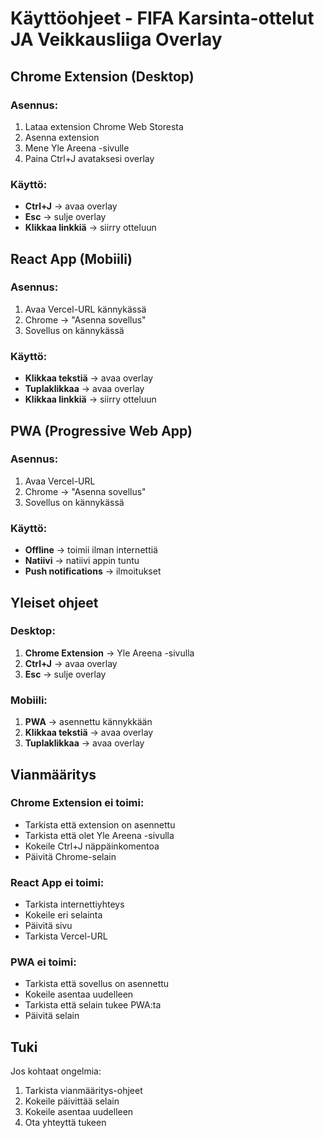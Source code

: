 # Käyttöohjeet - FIFA Karsinta-ottelut JA Veikkausliiga Overlay

## Chrome Extension (Desktop)

### Asennus:
1. Lataa extension Chrome Web Storesta
2. Asenna extension
3. Mene Yle Areena -sivulle
4. Paina Ctrl+J avataksesi overlay

### Käyttö:
- **Ctrl+J** → avaa overlay
- **Esc** → sulje overlay
- **Klikkaa linkkiä** → siirry otteluun

## React App (Mobiili)

### Asennus:
1. Avaa Vercel-URL kännykässä
2. Chrome → "Asenna sovellus"
3. Sovellus on kännykässä

### Käyttö:
- **Klikkaa tekstiä** → avaa overlay
- **Tuplaklikkaa** → avaa overlay
- **Klikkaa linkkiä** → siirry otteluun

## PWA (Progressive Web App)

### Asennus:
1. Avaa Vercel-URL
2. Chrome → "Asenna sovellus"
3. Sovellus on kännykässä

### Käyttö:
- **Offline** → toimii ilman internettiä
- **Natiivi** → natiivi appin tuntu
- **Push notifications** → ilmoitukset

## Yleiset ohjeet

### Desktop:
1. **Chrome Extension** → Yle Areena -sivulla
2. **Ctrl+J** → avaa overlay
3. **Esc** → sulje overlay

### Mobiili:
1. **PWA** → asennettu kännykkään
2. **Klikkaa tekstiä** → avaa overlay
3. **Tuplaklikkaa** → avaa overlay

## Vianmääritys

### Chrome Extension ei toimi:
- Tarkista että extension on asennettu
- Tarkista että olet Yle Areena -sivulla
- Kokeile Ctrl+J näppäinkomentoa
- Päivitä Chrome-selain

### React App ei toimi:
- Tarkista internettiyhteys
- Kokeile eri selainta
- Päivitä sivu
- Tarkista Vercel-URL

### PWA ei toimi:
- Tarkista että sovellus on asennettu
- Kokeile asentaa uudelleen
- Tarkista että selain tukee PWA:ta
- Päivitä selain

## Tuki

Jos kohtaat ongelmia:
1. Tarkista vianmääritys-ohjeet
2. Kokeile päivittää selain
3. Kokeile asentaa uudelleen
4. Ota yhteyttä tukeen
